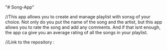 "# Song-App" 

//This app allows you to create and manage playlist with sonsg of your choice. Not only do you put the name of the song and the artist, but this app allows you to rate the song and add any comments. And if that isnt enough, the app ca give you an average rating of all the songs in your playlist.

//Link to the repository : 
